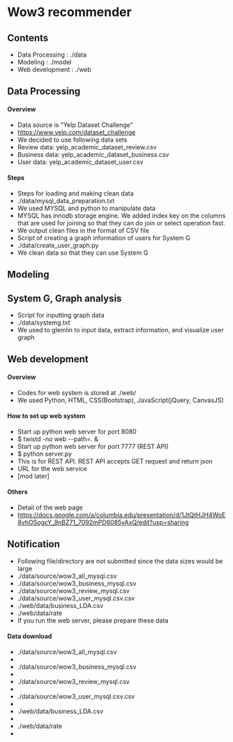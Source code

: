 # Wow3 recommender


## Contents
- Data Processing : ./data
- Modeling : ./model
- Web development : ./web


## Data Processing
#### Overview
- Data source is "Yelp Dataset Challenge" 
 - https://www.yelp.com/dataset_challenge
 - We decided to use following data sets
  -  Review data: yelp_academic_dataset_review.csv
  -  Business data: yelp_academic_dataset_business.csv
  -  User data: yelp_academic_dataset_user.csv

#### Steps
- Steps for loading and making clean data
 - ./data/mysql_data_preparation.txt
  - We used MYSQL and python to manipulate data
  - MYSQL has innodb storage engine. We added index key on the columns that are used for joining so that they can do join or select operation fast.
  - We output clean files in the format of CSV file
- Script of creating a graph information of users for System G 
 - ./data/create_user_graph.py
  - We clean data so that they can use System G


## Modeling



## System G, Graph analysis
- Script for inputting graph data
 - ./data/systemg.txt
  - We used to glemlin to input data, extract information, and visualize user graph



## Web development
#### Overview
- Codes for web system is stored at ./web/
 - We used Python, HTML, CSS(Bootstrap), JavaScript(jQuery, CanvasJS)

#### How to set up web system
- Start up python web server for port 8080
 - $ twistd -no web --path=. &
- Start up python web server for port 7777 (REST API)
 - $ python server.py
  - This is for REST API. REST API accepts GET request and return json
- URL for the web service
 - [mod later]

#### Others
- Detail of the web page
 - https://docs.google.com/a/columbia.edu/presentation/d/1JtQtHJH4WoE8vhOSogcY_9nBZ71_7092mPD6085yAxQ/edit?usp=sharing


## Notification
- Following file/directory are not submitted since the data sizes would be large
 - ./data/source/wow3_all_mysql.csv
 - ./data/source/wow3_business_mysql.csv
 - ./data/source/wow3_review_mysql.csv
 - ./data/source/wow3_user_mysql.csv.csv  
 - ./web/data/business_LDA.csv
 - ./web/data/rate
 - If you run the web server, please prepare these data 
#### Data download
- ./data/source/wow3_all_mysql.csv
 - 
- ./data/source/wow3_business_mysql.csv
 - 
- ./data/source/wow3_review_mysql.csv
 - 
- ./data/source/wow3_user_mysql.csv.csv  
 - 
- ./web/data/business_LDA.csv
 - 
- ./web/data/rate
 - 
